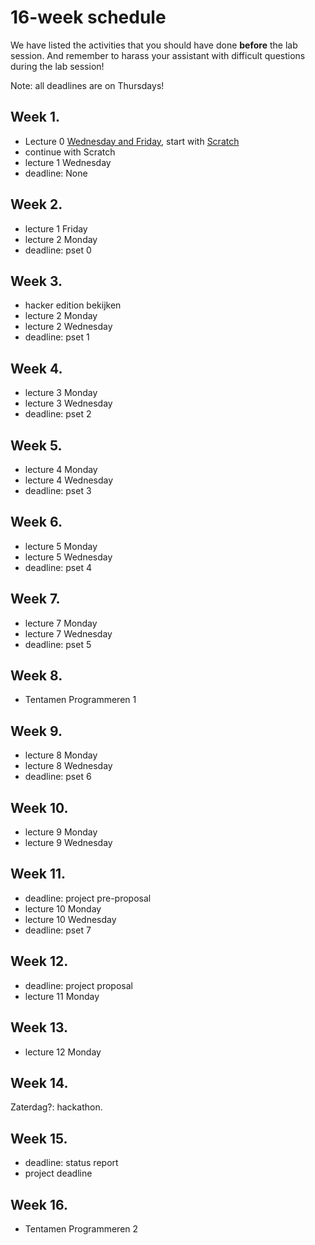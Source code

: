 # 16-week schedule

We have listed the activities that you should have done **before** the lab
session.  And remember to harass your assistant with difficult questions during
the lab session!

Note: all deadlines are on Thursdays!

## Week 1.

* Lecture 0 [Wednesday and Friday](/lectures/week-0), start with [Scratch](/problem-sets/problem-set-0)
* continue with Scratch
* lecture 1 Wednesday
* deadline: None

## Week 2.

* lecture 1 Friday
* lecture 2 Monday
* deadline: pset 0

## Week 3.

* hacker edition bekijken
* lecture 2 Monday
* lecture 2 Wednesday
* deadline: pset 1 

## Week 4.

* lecture 3 Monday
* lecture 3 Wednesday
* deadline: pset 2

## Week 5.

* lecture 4 Monday
* lecture 4 Wednesday
* deadline: pset 3

## Week 6.

* lecture 5 Monday
* lecture 5 Wednesday
* deadline: pset 4

## Week 7.

* lecture 7 Monday
* lecture 7 Wednesday
* deadline: pset 5

## Week 8.

* Tentamen Programmeren 1

## Week 9.

* lecture 8 Monday
* lecture 8 Wednesday
* deadline: pset 6

## Week 10.

* lecture 9 Monday
* lecture 9 Wednesday

## Week 11.

* deadline: project pre-proposal
* lecture 10 Monday
* lecture 10 Wednesday
* deadline: pset 7

## Week 12.

* deadline: project proposal
* lecture 11 Monday

## Week 13.

* lecture 12 Monday

## Week 14.

Zaterdag?: hackathon.

## Week 15.

* deadline: status report
* project deadline

## Week 16.

* Tentamen Programmeren 2

